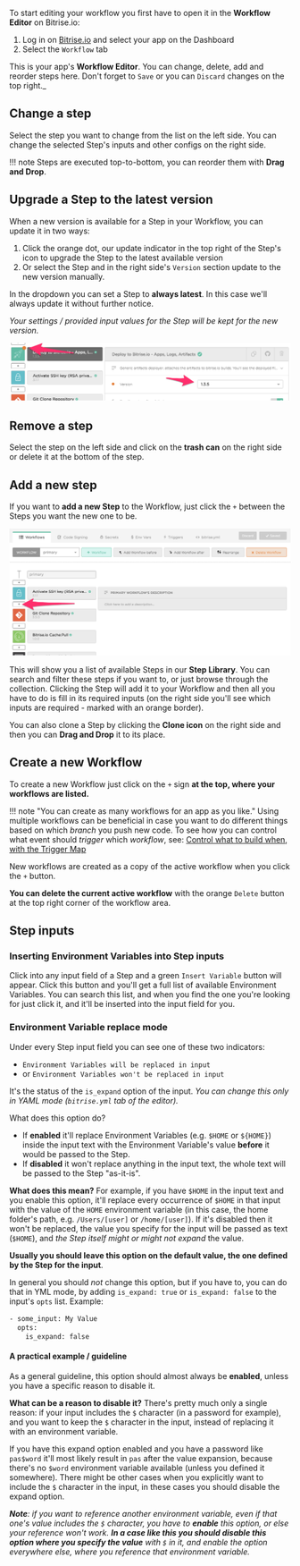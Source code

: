 <p>To start editing your workflow you first have to open it
in the <strong>Workflow Editor</strong> on Bitrise.io:</p>
<ol>
<li>Log in on <a href="https://www.bitrise.io/">Bitrise.io</a> and select your app on the Dashboard</li>
<li>Select the <code>Workflow</code> tab</li>
</ol>
<p>This is your app's <strong>Workflow Editor</strong>. You can change, delete, add and reorder steps here. Don't forget to <code>Save</code> or you can <code>Discard</code> changes on the top right._</p>
<h2>Change a step</h2>
<p>Select the step you want to change from the list on the left side.
You can change the selected Step's inputs and other configs on the right side.</p>
<p>!!! note
Steps are executed top-to-bottom, you can reorder them with <strong>Drag and Drop</strong>.</p>
<h2>Upgrade a Step to the latest version</h2>
<p>When a new version is available for a Step in your Workflow, you can update it in two ways:</p>
<ol>
<li>Click the orange dot, our update indicator in the top right of the Step's icon to upgrade the Step to the latest available version</li>
<li>Or select the Step and in the right side's <code>Version</code> section update to the new version manually.</li>
</ol>
<p>In the dropdown you can set a Step to <strong>always latest</strong>. In this case we'll always update it without further notice.</p>
<p><em>Your settings / provided input values for the Step will be kept for the new version.</em></p>
<p><img src="/img/getting-started/update-steps.png" alt="Update steps in Workflow Editor"></p>
<h2>Remove a step</h2>
<p>Select the step on the left side and click on the <strong>trash can</strong> on the right side or delete it at the bottom of the step.</p>
<h2>Add a new step</h2>
<p>If you want to <strong>add a new Step</strong> to the Workflow,
just click the <code>+</code> between the Steps you want the new one to be.</p>
<p><img src="/img/getting-started/add-your-first-step.png" alt="Add step button in Workflow Editor"></p>
<p>This will show you a list of available Steps in our <strong>Step Library</strong>.
You can search and filter these steps if you want to, or just browse through the collection.
Clicking the Step will add it to your Workflow and then all you have to do is fill in its required inputs
(on the right side you'll see which inputs are required - marked with an orange border).</p>
<p>You can also clone a Step by clicking the <strong>Clone icon</strong> on the right side and then you can <strong>Drag and Drop</strong> it to its place.</p>
<h2>Create a new Workflow</h2>
<p>To create a new Workflow just click on the <code>+</code> sign <strong>at the top, where your workflows are listed.</strong></p>
<p>!!! note &quot;You can create as many workflows for an app as you like.&quot;
Using multiple workflows can be beneficial in case you want to do different
things based on which <em>branch</em> you push new code.
To see how you can control what event should <em>trigger</em>
which <em>workflow</em>, see: <a href="/webhooks/trigger-map/">Control what to build when, with the Trigger Map</a></p>
<p>New workflows are created as a copy of the active workflow when you click the <code>+</code> button.</p>
<p><strong>You can delete the current active workflow</strong> with the orange <code>Delete</code> button
at the top right corner of the workflow area.</p>
<h2>Step inputs</h2>
<h3>Inserting Environment Variables into Step inputs</h3>
<p>Click into any input field of a Step and a green <code>Insert Variable</code> button will appear.
Click this button and you'll get a full list of available Environment Variables.
You can search this list, and when you find the one you're looking for just click it,
and it'll be inserted into the input field for you.</p>
<h3>Environment Variable replace mode</h3>
<p>Under every Step input field you can see one of these two indicators:</p>
<ul>
<li><code>Environment Variables will be replaced in input</code></li>
<li>or <code>Environment Variables won't be replaced in input</code></li>
</ul>
<p>It's the status of the <code>is_expand</code> option of the input.
<em>You can change this only in YAML mode (<code>bitrise.yml</code> tab of the editor).</em></p>
<p>What does this option do?</p>
<ul>
<li>If <strong>enabled</strong> it'll replace Environment Variables (e.g. <code>$HOME</code> or <code>${HOME}</code>)
inside the input text with the Environment Variable's value <strong>before</strong> it would be passed to the Step.</li>
<li>If <strong>disabled</strong> it won't replace anything in the input text, the whole text will be passed to the Step &quot;as-it-is&quot;.</li>
</ul>
<p><strong>What does this mean?</strong> For example, if you have <code>$HOME</code> in the input text
and you enable this option, it'll replace every occurrence of <code>$HOME</code> in that input
with the value of the <code>HOME</code> environment variable
(in this case, the home folder's path, e.g. <code>/Users/[user]</code> or <code>/home/[user]</code>).
If it's disabled then it won't be replaced,
the value you specify for the input will be passed as text (<code>$HOME</code>),
and <em>the Step itself might or might not expand</em> the value.</p>
<p><strong>Usually you should leave this option on the default value, the one defined by the Step for the input</strong>.</p>
<p>In general you should <em>not</em> change this option, but if you have to,
you can do that in YML mode, by adding <code>is_expand: true</code> or <code>is_expand: false</code> to the input's <code>opts</code> list. Example:</p>
<pre><code>- some_input: My Value
  opts:
    is_expand: false
</code></pre>
<h4>A practical example / guideline</h4>
<p>As a general guideline, this option should almost always be <strong>enabled</strong>,
unless you have a specific reason to disable it.</p>
<p><strong>What can be a reason to disable it?</strong> There's pretty much only a single reason:
if your input includes the <code>$</code> character (in a password for example),
and you want to keep the <code>$</code> character in the input, instead of
replacing it with an environment variable.</p>
<p>If you have this expand option enabled and you have a password like <code>pas$word</code>
it'll most likely result in <code>pas</code> after the value expansion,
because there's no <code>$word</code> environment variable available (unless you defined it somewhere).
There might be other cases when you explicitly want to include the <code>$</code> character in the input,
in these cases you should disable the expand option.</p>
<p><em><strong>Note</strong>: if you want to reference another environment variable,
even if that one's value includes the <code>$</code> character, you have to <strong>enable</strong> this option,
or else your reference won't work.
<strong>In a case like this you should disable this option where you specify the value</strong> with <code>$</code> in it,
and enable the option everywhere else, where you reference that environment variable.</em></p>
